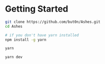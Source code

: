 # Getting Started

```sh
git clone https://github.com/but0n/Ashes.git
cd Ashes

# if you don't have yarn installed
npm install -g yarn

yarn

yarn dev
```
